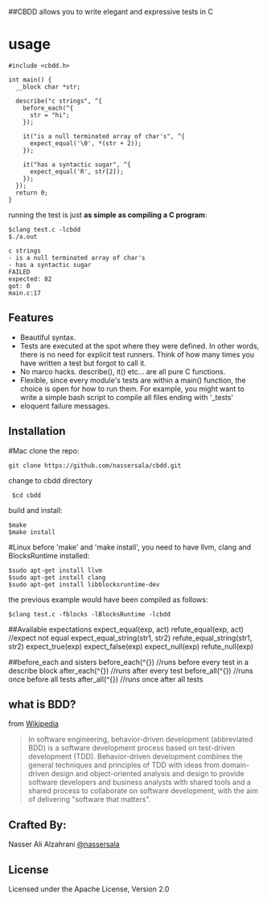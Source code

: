 ##CBDD allows you to write elegant and expressive tests in C

# usage
    #include <cbdd.h>

    int main() {
      __block char *str;
      
      describe("c strings", ^{
        before_each(^{
          str = "hi";
        });

        it("is a null terminated array of char's", ^{
          expect_equal('\0', *(str + 2));
        });

        it("has a syntactic sugar", ^{
          expect_equal('R', str[2]);
        });
      });
      return 0;
    }


running the test is just **as simple as compiling a C program**:
    
    $clang test.c -lcbdd
    $./a.out

    c strings
    - is a null terminated array of char's
    - has a syntactic sugar
    FAILED
    expected: 82
    got: 0
    main.c:17

## Features
* Beautiful syntax.
* Tests are executed at the spot where they were defined. In other words, there is no need for explicit test runners. Think of how many times you have written a test but forgot to call it.
* No marco hacks. describe(), it() etc...  are all pure C functions. 
* Flexible, since every module's tests are within a main() function, the choice is open for how to run them. For example, you might want to write a simple bash script to compile all files ending with '_tests'
* eloquent failure messages.


## Installation
#Mac 
clone the repo:
    
    git clone https://github.com/nassersala/cbdd.git
change to cbdd directory
   
     $cd cbdd

build and install:

    $make 
    $make install

#Linux
before 'make' and 'make install', you need to have llvm, clang and BlocksRuntime installed:

    $sudo apt-get install llvm
    $sudo apt-get install clang
    $sudo apt-get install libblocksruntime-dev

the previous example would have been compiled as follows:

    $clang test.c -fblocks -lBlocksRuntime -lcbdd

##Available expectations
    expect_equal(exp, act)
    refute_equal(exp, act) //expect not equal
    expect_equal_string(str1, str2) 
    refute_equal_string(str1, str2)
    expect_true(exp)
    expect_false(exp)
    expect_null(exp)
    refute_null(exp)

##before_each and sisters
    before_each(^{}) //runs before every test in a describe block
    after_each(^{})  //runs after every test
    before_all(^{})  //runs once before all tests 
    after_all(^{})   //runs once after all tests


## what is BDD?
from [Wikipedia](http://en.wikipedia.org/wiki/Behavior-driven_development)

> In software engineering, behavior-driven development (abbreviated BDD) is a software development process based on test-driven development (TDD). Behavior-driven development combines the general techniques and principles of TDD with ideas from domain-driven design and object-oriented analysis and design to provide software developers and business analysts with shared tools and a shared process to collaborate on software development, with the aim of delivering "software that matters".



## Crafted By:
Nasser Ali Alzahrani [@nassersala](http://twitter.com/nassersala)


## License
Licensed under the Apache License, Version 2.0
